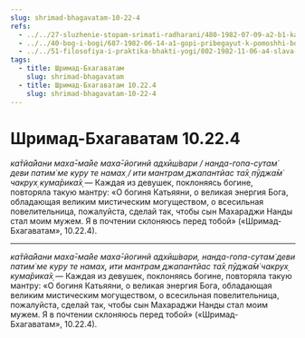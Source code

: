 ```yaml
---
slug: shrimad-bhagavatam-10-22-4
refs:
  - ../../27-sluzhenie-stopam-srimati-radharani/480-1982-07-09-a2-b1-kartika-mesyats-posvyashhennyj-shrimati-radharani.md
  - ../../40-bog-i-bogi/687-1982-06-14-a1-gopi-pribegayut-k-pomoshhi-bogov-i-svyatyh-mest-isklyuchitelno-s-tselyu-sluzheniya-krishne.md
  - ../../51-filosofiya-i-praktika-bhakti-yogi/802-1982-11-06-a4-slava-mesyatsa-kartika.md
tags:
  - title: Шримад-Бхагаватам
    slug: shrimad-bhagavatam
  - title: Шримад-Бхагаватам 10.22.4
    slug: shrimad-bhagavatam-10-22-4
---
```


# Шримад-Бхагаватам 10.22.4

*ка̄тйа̄йани маха̄-ма̄йе маха̄-йогинй адхӣш́вари / нанда-гопа-сутам̇ деви патим̇ ме куру те намах̣ / ити мантрам̣ джапантйас та̄х̣ пӯджа̄м̇ чакрух̣ кума̄рика̄х̣* — Каждая из девушек, поклоняясь богине, повторяла такую мантру: «О богиня Катьяяни, о великая энергия Бога, обладающая великим мистическим могуществом, о всесильная повелительница, пожалуйста, сделай так, чтобы сын Махараджи Нанды стал моим мужем. Я в почтении склоняюсь перед тобой» («Шримад-Бхагаватам», 10.22.4).

---

*ка̄тйа̄йани маха̄-ма̄йе маха̄-йогинй адхӣш́вари, нанда-гопа-сутам̇ деви патим̇ ме куру те намах̣, ити мантрам̣ джапантйас та̄х̣ пӯджа̄м̇ чакрух̣ кума̄рика̄х̣* — Каждая из девушек, поклоняясь богине, повторяла такую мантру: «О богиня Катьяяни, о великая энергия Бога, обладающая великим мистическим могуществом, о всесильная повелительница, пожалуйста, сделай так, чтобы сын Махараджи Нанды стал моим мужем. Я в почтении склоняюсь перед тобой» («Шримад-Бхагаватам», 10.22.4).
